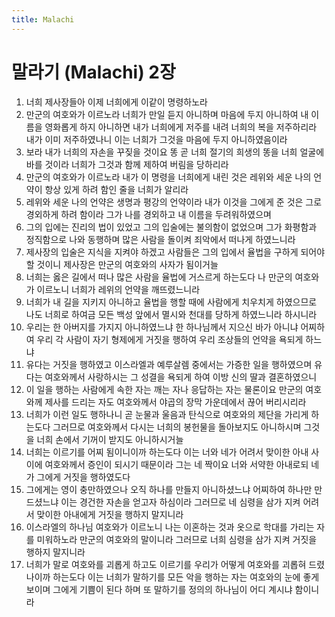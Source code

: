 ```yaml
---
title: Malachi
---
```


# 말라기 (Malachi) 2장
1. 너희 제사장들아 이제 너희에게 이같이 명령하노라
1. 만군의 여호와가 이르노라 너희가 만일 듣지 아니하며 마음에 두지 아니하여 내 이름을 영화롭게 하지 아니하면 내가 너희에게 저주를 내려 너희의 복을 저주하리라 내가 이미 저주하였나니 이는 너희가 그것을 마음에 두지 아니하였음이라
1. 보라 내가 너희의 자손을 꾸짖을 것이요 똥 곧 너희 절기의 희생의 똥을 너희 얼굴에 바를 것이라 너희가 그것과 함께 제하여 버림을 당하리라
1. 만군의 여호와가 이르노라 내가 이 명령을 너희에게 내린 것은 레위와 세운 나의 언약이 항상 있게 하려 함인 줄을 너희가 알리라
1. 레위와 세운 나의 언약은 생명과 평강의 언약이라 내가 이것을 그에게 준 것은 그로 경외하게 하려 함이라 그가 나를 경외하고 내 이름을 두려워하였으며
1. 그의 입에는 진리의 법이 있었고 그의 입술에는 불의함이 없었으며 그가 화평함과 정직함으로 나와 동행하며 많은 사람을 돌이켜 죄악에서 떠나게 하였느니라
1. 제사장의 입술은 지식을 지켜야 하겠고 사람들은 그의 입에서 율법을 구하게 되어야 할 것이니 제사장은 만군의 여호와의 사자가 됨이거늘
1. 너희는 옳은 길에서 떠나 많은 사람을 율법에 거스르게 하는도다 나 만군의 여호와가 이르노니 너희가 레위의 언약을 깨뜨렸느니라
1. 너희가 내 길을 지키지 아니하고 율법을 행할 때에 사람에게 치우치게 하였으므로 나도 너희로 하여금 모든 백성 앞에서 멸시와 천대를 당하게 하였느니라 하시니라
1. 우리는 한 아버지를 가지지 아니하였느냐 한 하나님께서 지으신 바가 아니냐 어찌하여 우리 각 사람이 자기 형제에게 거짓을 행하여 우리 조상들의 언약을 욕되게 하느냐
1. 유다는 거짓을 행하였고 이스라엘과 예루살렘 중에서는 가증한 일을 행하였으며 유다는 여호와께서 사랑하시는 그 성결을 욕되게 하여 이방 신의 딸과 결혼하였으니
1. 이 일을 행하는 사람에게 속한 자는 깨는 자나 응답하는 자는 물론이요 만군의 여호와께 제사를 드리는 자도 여호와께서 야곱의 장막 가운데에서 끊어 버리시리라
1. 너희가 이런 일도 행하나니 곧 눈물과 울음과 탄식으로 여호와의 제단을 가리게 하는도다 그러므로 여호와께서 다시는 너희의 봉헌물을 돌아보지도 아니하시며 그것을 너희 손에서 기꺼이 받지도 아니하시거늘
1. 너희는 이르기를 어찌 됨이니이까 하는도다 이는 너와 네가 어려서 맞이한 아내 사이에 여호와께서 증인이 되시기 때문이라 그는 네 짝이요 너와 서약한 아내로되 네가 그에게 거짓을 행하였도다
1. 그에게는 영이 충만하였으나 오직 하나를 만들지 아니하셨느냐 어찌하여 하나만 만드셨느냐 이는 경건한 자손을 얻고자 하심이라 그러므로 네 심령을 삼가 지켜 어려서 맞이한 아내에게 거짓을 행하지 말지니라
1. 이스라엘의 하나님 여호와가 이르노니 나는 이혼하는 것과 옷으로 학대를 가리는 자를 미워하노라 만군의 여호와의 말이니라 그러므로 너희 심령을 삼가 지켜 거짓을 행하지 말지니라
1. 너희가 말로 여호와를 괴롭게 하고도 이르기를 우리가 어떻게 여호와를 괴롭혀 드렸나이까 하는도다 이는 너희가 말하기를 모든 악을 행하는 자는 여호와의 눈에 좋게 보이며 그에게 기쁨이 된다 하며 또 말하기를 정의의 하나님이 어디 계시냐 함이니라